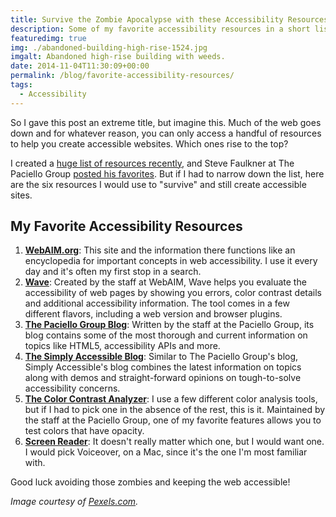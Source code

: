 ```yaml
---
title: Survive the Zombie Apocalypse with these Accessibility Resources
description: Some of my favorite accessibility resources in a short list.
featuredimg: true
img: ./abandoned-building-high-rise-1524.jpg
imgalt: Abandoned high-rise building with weeds.
date: 2014-11-04T11:30:09+00:00
permalink: /blog/favorite-accessibility-resources/
tags:
  - Accessibility
---
```


So I gave this post an extreme title, but imagine this. Much of the web goes down and for whatever reason, you can only access a handful of resources to help you create accessible websites. Which ones rise to the top?

I created a [huge list of resources recently](http://a11y.me/), and Steve Faulkner at The Paciello Group [posted his favorites](http://www.paciellogroup.com/blog/2014/10/accessibility-testing-tools-updated/). But if I had to narrow down the list, here are the six resources I would use to "survive" and still create accessible sites.

## My Favorite Accessibility Resources

1. **[WebAIM.org](http://webaim.org)**: This site and the information there functions like an encyclopedia for important concepts in web accessibility. I use it every day and it's often my first stop in a search.
2. **[Wave](http://wave.webaim.org)**: Created by the staff at WebAIM, Wave helps you evaluate the accessibility of web pages by showing you errors, color contrast details and additional accessibility information. The tool comes in a few different flavors, including a web version and browser plugins.
3. **[The Paciello Group Blog](http://www.paciellogroup.com/blog/)**: Written by the staff at the Paciello Group, its blog contains some of the most thorough and current information on topics like HTML5, accessibility APIs and more.
4. **[The Simply Accessible Blog](http://simplyaccessible.com)**: Similar to The Paciello Group's blog, Simply Accessible's blog combines the latest information on topics along with demos and straight-forward opinions on tough-to-solve accessibility concerns.
5. **[The Color Contrast Analyzer](http://www.paciellogroup.com/resources/contrastanalyser/)**: I use a few different color analysis tools, but if I had to pick one in the absence of the rest, this is it. Maintained by the staff at the Paciello Group, one of my favorite features allows you to test colors that have opacity.
6. **[Screen Reader](https://www.apple.com/accessibility/osx/voiceover/)**: It doesn't really matter which one, but I would want one. I would pick Voiceover, on a Mac, since it's the one I'm most familiar with.

Good luck avoiding those zombies and keeping the web accessible!

_Image courtesy of [Pexels.com](http://www.pexels.com/photo/1524/)._
